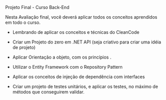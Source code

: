 Projeto Final - Curso Back-End

Nesta Avaliação final, você deverá aplicar todos os conceitos aprendidos em todo o curso.

- Lembrando de aplicar os conceitos e técnicas do CleanCode

- Criar um Projeto do zero em .NET API (seja criativo para criar uma idéia de projeto)

- Aplicar Orientação a objeto, com os princípios .

- Utilizar o Entity Framework com o Repository Pattern

- Aplicar os conceitos de injeção de dependência com interfaces

- Criar um projeto de testes unitários, e aplicar os testes, no máximo de métodos que conseguirem validar.